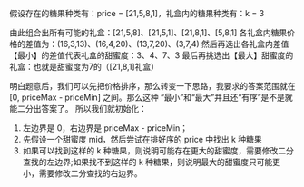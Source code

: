 假设存在的糖果种类有：price = [21,5,8,1]，礼盒内的糖果种类有：k = 3

由此组合出所有可能的礼盒：[21,5,8]、[21,5,1]、[21,8,1]、[5,8,1]
各礼盒内糖果价格的差值为：(16,3,13)、(16,4,20)、(13,7,20)、(3,7,4)
然后再选出各礼盒内差值【最小】的差值代表礼盒的甜蜜度：3、4、7、3
最后再挑选出【最大】甜蜜度的礼盒：也就是甜蜜度为7的（[21,8,1]礼盒）

明白题意后，我们可以先把价格排序，那么转变一下思路，我要求的答案范围就在 [0, priceMax - priceMin] 之间。那么这种 “最小”和“最大”并且还“有序”是不是就能二分出答案了。
所以我们就初始化：
1. 左边界是 0，右边界是 priceMax - priceMin；
2. 先假设一个甜蜜度 mid，然后尝试在排好序的 price 中找出 k 种糖果
3. 如果可以找到这样的 k 种糖果，则说明可能存在更大的甜蜜度，需要修改二分查找的左边界;如果找不到这样的 k 种糖果，则说明最大的甜蜜度只可能更小，需要修改二分查找的右边界。